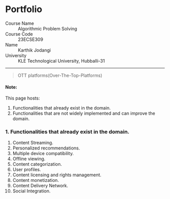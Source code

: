 # Portfolio

<dl>
<dt>Course Name</dt>
<dd>Algorithmic Problem Solving</dd>
<dt>Course Code</dt>
<dd>23ECSE309</dd>
<dt>Name</dt>
<dd>Karthik Jodangi</dd>
<dt>University</dt>
<dd>KLE Technological University, Hubballi-31</dd>
</dl>

* * *

> OTT platforms(Over-The-Top-Platforms)

#### Note:
This page hosts:

1. Functionalities that already exist in the domain.
2. Functionalities that are not widely implemented and can improve the domain.

### 1. Functionalities that already exist in the domain.
1. Content Streaming.
2. Personalized recommendations.
3. Multiple device compatibility.
4. Offline viewing.
5. Content categorization.
6. User profiles.
7. Content licensing and rights management.
8. Content monetization.
9. Content Delivery Network.
10. Social Integration.
